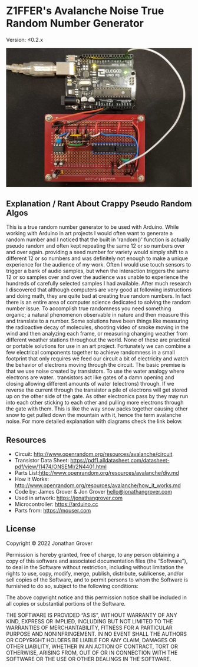 # Z1FFER's Avalanche Noise True Random Number Generator

Version: ≤0.2.x

![True Random Number Generator Circuit](true-random-circuit-arduino.jpg)

## Explanation / Rant About Crappy Pseudo Random Algos

This is a true random number generator to be used with Arduino. While working with Arduino in art projects I would often want to generate a random number and I noticed that the built in 'random()' function is actually pseudo random and often kept repeating the same 12 or so numbers over and over again. providing a seed number for variety would simply shift to a different 12 or so numbers and was definitely not enough to make a unique experience for the audience of my work. Often 
I would use touch sensors to trigger a bank of audio samples, but when the interaction triggers the same 12 or so samples over and over the audience was unable to experience the hundreds of carefully selected samples I had available. After much research I discovered that although computers are very good at following instructions and doing math, they are quite bad at creating true random numbers. In fact there is an entire area of computer science dedicated to solving the random number issue. To accomplish true randomness you need something organic; a natural phenomenon observable in nature and then measure this and translate to a number. Some solutions have been things like measuring the radioactive decay of molecules, shooting video of smoke moving in the wind and then analyzing each frame, or measuring changing weather from different weather stations throughout the world. None of these are practical or portable solutions for use in an art project. Fortunately we can combine a few electrical components together to achieve randomness in a small footprint that only requires we feed our circuit a bit of electricity and watch the behavior of electrons moving through the circuit. The basic premise is that we use noise created by transistors. To use the water analogy where electrons are water.. transistors act like gates of a damn opening and closing allowing different amounts of water (electrons) through. If we reverse the current through the transistor a pile of electrons will get stored up on the other side of the gate. As other electronics pass by they may run into each other sticking to each other and pulling more electrons through the gate with them. This is like the way snow packs together causing other snow to get pulled down the mountain with it, hence the term avalanche noise. For more detailed explanation with diagrams check the link below.

## Resources

- Circuit: http://www.openrandom.org/resources/avalanche/circuit
- Transistor Data Sheet: https://pdf1.alldatasheet.com/datasheet-pdf/view/11474/ONSEMI/2N4401.html
- Parts List:http://www.openrandom.org/resources/avalanche/diy.md
- How it Works: http://www.openrandom.org/resources/avalanche/how_it_works.md
- Code by: James Grover & Jon Grover <hello@jonathangrover.com>
- Used in artwork: https://jonathangrover.com
- Microcontroller: https://arduino.cc
- Parts from: https://mouser.com

## License

Copyright © 2022 Jonathan Grover

Permission is hereby granted, free of charge, to any person obtaining a copy of this software and associated documentation files (the “Software”), to deal in the Software without restriction, including without limitation the rights to use, copy, modify, merge, publish, distribute, sublicense, and/or sell copies of the Software, and to permit persons to whom the Software is furnished to do so, subject to the following conditions:

The above copyright notice and this permission notice shall be included in all copies or substantial portions of the Software.

THE SOFTWARE IS PROVIDED “AS IS”, WITHOUT WARRANTY OF ANY KIND, EXPRESS OR IMPLIED, INCLUDING BUT NOT LIMITED TO THE WARRANTIES OF MERCHANTABILITY, FITNESS FOR A PARTICULAR PURPOSE AND NONINFRINGEMENT. IN NO EVENT SHALL THE AUTHORS OR COPYRIGHT HOLDERS BE LIABLE FOR ANY CLAIM, DAMAGES OR OTHER LIABILITY, WHETHER IN AN ACTION OF CONTRACT, TORT OR OTHERWISE, ARISING FROM, OUT OF OR IN CONNECTION WITH THE SOFTWARE OR THE USE OR OTHER DEALINGS IN THE SOFTWARE.